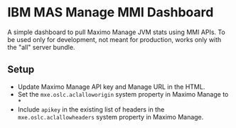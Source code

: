 # IBM MAS Manage MMI Dashboard

A simple dashboard to pull Maximo Manage JVM stats using MMI APIs. To be used only for development, not meant for production, works only with the "all" server bundle.

## Setup

- Update Maximo Manage API key and Manage URL in the HTML.
- Set the `mxe.oslc.aclalloworigin` system property in Maximo Manage to *
- Include `apikey` in the existing list of headers in the `mxe.oslc.aclallowheaders` system property in Maximo Manage.
